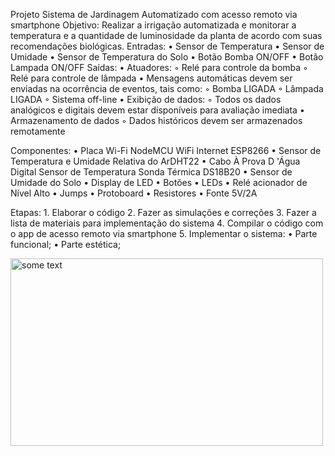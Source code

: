 Projeto Sistema de Jardinagem Automatizado com acesso remoto via smartphone
Objetivo: Realizar a irrigação automatizada e monitorar a temperatura e a quantidade de luminosidade da planta de acordo com suas recomendações biológicas.
Entradas:
    • Sensor de Temperatura 
    • Sensor de Umidade
    • Sensor de Temperatura do Solo
    • Botão Bomba ON/OFF
    • Botão Lampada ON/OFF
Saídas:
    • Atuadores:
        ◦ Relé para controle da bomba
        ◦ Relé para controle de lâmpada
    • Mensagens automáticas devem ser enviadas na ocorrência de eventos, tais como:
        ◦ Bomba LIGADA
        ◦ Lâmpada LIGADA
        ◦ Sistema off-line
    • Exibição de dados:
        ◦ Todos os dados analógicos e digitais devem estar disponíveis para avaliação imediata
    • Armazenamento de dados
        ◦ Dados históricos devem ser armazenados remotamente
          
Componentes:
    •  Placa Wi-Fi NodeMCU WiFi Internet ESP8266
    • Sensor de Temperatura e Umidade Relativa do ArDHT22
    • Cabo À Prova D 'Água Digital Sensor de Temperatura Sonda Térmica DS18B20
    •  Sensor de Umidade do Solo
    •  Display de LED 
    •  Botões 
    •  LEDs 
    • Relé acionador de Nível Alto
    • Jumps 
    • Protoboard
    • Resistores
    • Fonte 5V/2A
      
Etapas:
    1. Elaborar o código
    2. Fazer as simulações e correções
    3. Fazer a lista de materiais para implementação do sistema 
    4. Compilar o código com o app de acesso remoto via smartphone 
    5. Implementar o sistema: 
    • Parte funcional;
    • Parte estética;

<img src="imagemtrab." alt="some text" width=500 height=300>
